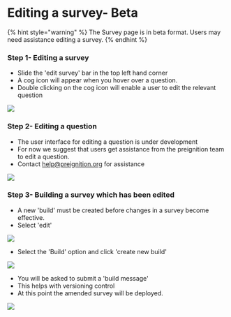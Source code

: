 # Editing a survey- Beta

{% hint style="warning" %}
The Survey page is in beta format.  Users may need assistance editing a survey.
{% endhint %}

### Step 1-  Editing a survey

* Slide the 'edit survey' bar in the top left hand corner
* A cog icon will appear when you hover over a question.
* Double clicking on the cog icon will enable a user to edit the relevant question

![](<../../../../.gitbook/assets/image (91).png>)

### Step 2- Editing a question

* The user interface for editing a question is under development
* For now we suggest that users get assistance from the preignition team to edit a question.
* Contact help@preignition.org for assistance

![](<../../../../.gitbook/assets/image (92).png>)

### Step 3- Building a survey which has been edited

* A new 'build' must be created before changes in a survey become effective.
* Select 'edit'&#x20;

![](<../../../../.gitbook/assets/image (93).png>)

* Select the 'Build' option and click 'create new build'

![](<../../../../.gitbook/assets/image (94).png>)

* You will be asked to submit a 'build message'
* This helps with versioning control
* At this point the amended survey will be deployed.

![](<../../../../.gitbook/assets/image (95).png>)

